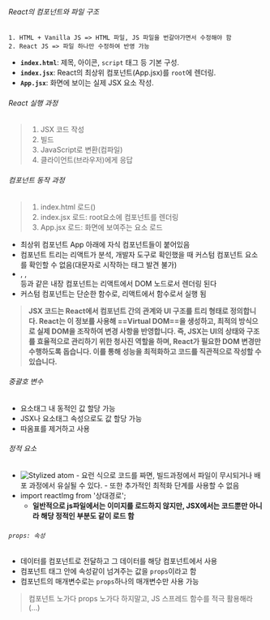 ###### React의 컴포넌트와 파일 구조
	1. HTML + Vanilla JS => HTML 파일, JS 파일을 번갈아가면서 수정해야 함
	2. React JS => 파일 하나만 수정하여 반영 가능
- **`index.html`**: 제목, 아이콘, `script` 태그 등 기본 구성.
- **`index.jsx`**: React의 최상위 컴포넌트(App.jsx)를 `root`에 렌더링.
- **`App.jsx`**: 화면에 보이는 실제 JSX 요소 작성.
###### React 실행 과정
> 1. JSX 코드 작성 
> 2. 빌드 
> 3. JavaScript로 변환(컴파일) 
> 4. 클라이언트(브라우저)에게 응답
###### 컴포넌트 동작 과정
> 1. index.html 로드(<script type="module" src="index.jsx"></script>)
> 2. index.jsx 로드: root요소에 <App /> 컴포넌트를 렌더링
> 3. App.jsx 로드: 화면에 보여주는 요소 로드
- 최상위 컴포넌트 App 아래에 자식 컴포넌트들이 붙어있음
- 컴포넌트 트리는 리액트가 분석, 개발자 도구로 확인했을 때 커스텀 컴포넌트 요소를 확인할 수 없음(대문자로 시작하는 태그 발견 불가)
- <head></head>, <image />, <div></div>등과 같은 내장 컴포넌트는 리액트에서 DOM 노드로서 렌더링 된다
- 커스텀 컴포넌트는 단순한 함수로, 리액트에서 함수로서 실행 됨

> **JSX 코드는 React에서 컴포넌트 간의 관계와 UI 구조를 트리 형태로 정의합니다. React는 이 정보를 사용해 ==Virtual DOM==을 생성하고, 최적의 방식으로 실제 DOM을 조작하여 변경 사항을 반영합니다. 즉, JSX는 UI의 상태와 구조를 효율적으로 관리하기 위한 청사진 역할을 하며, React가 필요한 DOM 변경만 수행하도록 돕습니다. 이를 통해 성능을 최적화하고 코드를 직관적으로 작성할 수 있습니다.**
###### 중괄호 변수
- 요소태그 내 동적인 값 할당 가능
- JSX나 요소태그 속성으로도 값 할당 가능
- 따옴표를 제거하고 사용
###### 정적 요소
- <img src="src/assets/react-core-concepts.png" alt="Stylized atom" /> 
	- 요런 식으로 코드를 짜면, 빌드과정에서 파일이 무시되거나 배포 과정에서 유실될 수 있다.
	- 또한 추가적인 최적화 단계를 사용할 수 없음
- import reactImg from '상대경로';
	- **일반적으로 js파일에서는 이미지를 로드하지 않지만, JSX에서는 코드뿐만 아니라 해당 정적인 부분도 같이 로드 함**
###### `props: 속성`
- 데이터를 컴포넌트로 전달하고 그 데이터를 해당 컴포넌트에서 사용
- 컴포넌트 태그 안에 속성같이 넘겨주는 값을 `props`이라고 함
- 컴포넌트의 매개변수로는 `props`하나의 매개변수만 사용 가능
>  컴포넌트 노가다 props 노가다 하지말고, JS 스프레드 함수를 적극 활용해라 (...)